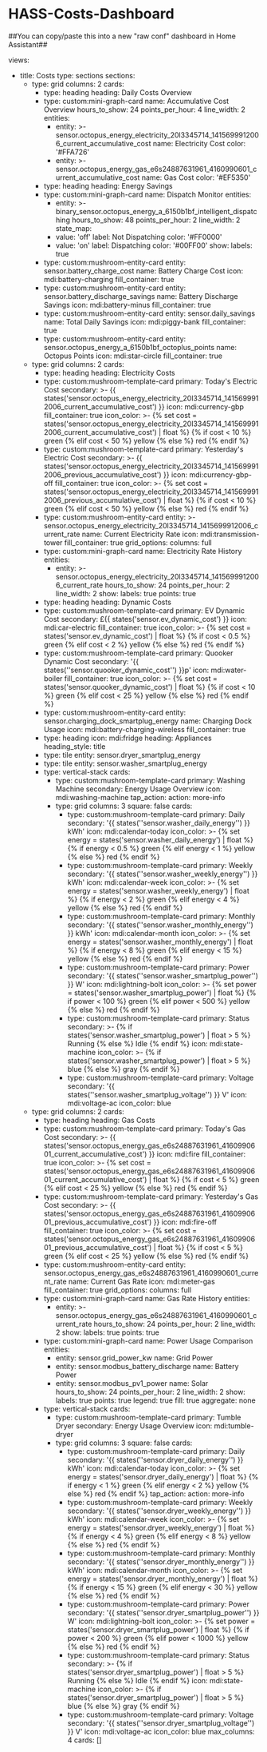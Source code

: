# HASS-Costs-Dashboard

##You can copy/paste this into a new "raw conf" dashboard in Home Assistant##


views:
  - title: Costs
    type: sections
    sections:
      - type: grid
        columns: 2
        cards:
          - type: heading
            heading: Daily Costs Overview
          - type: custom:mini-graph-card
            name: Accumulative Cost Overview
            hours_to_show: 24
            points_per_hour: 4
            line_width: 2
            entities:
              - entity: >-
                  sensor.octopus_energy_electricity_20l3345714_1415699912006_current_accumulative_cost
                name: Electricity Cost
                color: '#FFA726'
              - entity: >-
                  sensor.octopus_energy_gas_e6s24887631961_4160990601_current_accumulative_cost
                name: Gas Cost
                color: '#EF5350'
          - type: heading
            heading: Energy Savings
          - type: custom:mini-graph-card
            name: Dispatch Monitor
            entities:
              - entity: >-
                  binary_sensor.octopus_energy_a_6150b1bf_intelligent_dispatching
            hours_to_show: 48
            points_per_hour: 2
            line_width: 2
            state_map:
              - value: 'off'
                label: Not Dispatching
                color: '#FF0000'
              - value: 'on'
                label: Dispatching
                color: '#00FF00'
            show:
              labels: true
          - type: custom:mushroom-entity-card
            entity: sensor.battery_charge_cost
            name: Battery Charge Cost
            icon: mdi:battery-charging
            fill_container: true
          - type: custom:mushroom-entity-card
            entity: sensor.battery_discharge_savings
            name: Battery Discharge Savings
            icon: mdi:battery-minus
            fill_container: true
          - type: custom:mushroom-entity-card
            entity: sensor.daily_savings
            name: Total Daily Savings
            icon: mdi:piggy-bank
            fill_container: true
          - type: custom:mushroom-entity-card
            entity: sensor.octopus_energy_a_6150b1bf_octoplus_points
            name: Octopus Points
            icon: mdi:star-circle
            fill_container: true
      - type: grid
        columns: 2
        cards:
          - type: heading
            heading: Electricity Costs
          - type: custom:mushroom-template-card
            primary: Today's Electric Cost
            secondary: >-
              {{
              states('sensor.octopus_energy_electricity_20l3345714_1415699912006_current_accumulative_cost')
              }}
            icon: mdi:currency-gbp
            fill_container: true
            icon_color: >-
              {% set cost =
              states('sensor.octopus_energy_electricity_20l3345714_1415699912006_current_accumulative_cost')
              | float %} {% if cost < 10 %}
                green
              {% elif cost < 50 %}
                yellow
              {% else %}
                red
              {% endif %}
          - type: custom:mushroom-template-card
            primary: Yesterday's Electric Cost
            secondary: >-
              {{
              states('sensor.octopus_energy_electricity_20l3345714_1415699912006_previous_accumulative_cost')
              }}
            icon: mdi:currency-gbp-off
            fill_container: true
            icon_color: >-
              {% set cost =
              states('sensor.octopus_energy_electricity_20l3345714_1415699912006_previous_accumulative_cost')
              | float %} {% if cost < 10 %}
                green
              {% elif cost < 50 %}
                yellow
              {% else %}
                red
              {% endif %}
          - type: custom:mushroom-entity-card
            entity: >-
              sensor.octopus_energy_electricity_20l3345714_1415699912006_current_rate
            name: Current Electricity Rate
            icon: mdi:transmission-tower
            fill_container: true
            grid_options:
              columns: full
          - type: custom:mini-graph-card
            name: Electricity Rate History
            entities:
              - entity: >-
                  sensor.octopus_energy_electricity_20l3345714_1415699912006_current_rate
            hours_to_show: 24
            points_per_hour: 2
            line_width: 2
            show:
              labels: true
              points: true
          - type: heading
            heading: Dynamic Costs
          - type: custom:mushroom-template-card
            primary: EV Dynamic Cost
            secondary: £{{ states('sensor.ev_dynamic_cost') }}
            icon: mdi:car-electric
            fill_container: true
            icon_color: >-
              {% set cost = states('sensor.ev_dynamic_cost') | float %} {% if
              cost < 0.5 %}
                green
              {% elif cost < 2 %}
                yellow
              {% else %}
                red
              {% endif %}
          - type: custom:mushroom-template-card
            primary: Quooker Dynamic Cost
            secondary: '{{ states(''sensor.quooker_dynamic_cost'') }}p'
            icon: mdi:water-boiler
            fill_container: true
            icon_color: >-
              {% set cost = states('sensor.quooker_dynamic_cost') | float %} {%
              if cost < 10 %}
                green
              {% elif cost < 25 %}
                yellow
              {% else %}
                red
              {% endif %}
          - type: custom:mushroom-entity-card
            entity: sensor.charging_dock_smartplug_energy
            name: Charging Dock Usage
            icon: mdi:battery-charging-wireless
            fill_container: true
          - type: heading
            icon: mdi:fridge
            heading: Appliances
            heading_style: title
          - type: tile
            entity: sensor.dryer_smartplug_energy
          - type: tile
            entity: sensor.washer_smartplug_energy
          - type: vertical-stack
            cards:
              - type: custom:mushroom-template-card
                primary: Washing Machine
                secondary: Energy Usage Overview
                icon: mdi:washing-machine
                tap_action:
                  action: more-info
              - type: grid
                columns: 3
                square: false
                cards:
                  - type: custom:mushroom-template-card
                    primary: Daily
                    secondary: '{{ states(''sensor.washer_daily_energy'') }} kWh'
                    icon: mdi:calendar-today
                    icon_color: >-
                      {% set energy = states('sensor.washer_daily_energy') |
                      float %} {% if energy < 0.5 %}
                        green
                      {% elif energy < 1 %}
                        yellow
                      {% else %}
                        red
                      {% endif %}
                  - type: custom:mushroom-template-card
                    primary: Weekly
                    secondary: '{{ states(''sensor.washer_weekly_energy'') }} kWh'
                    icon: mdi:calendar-week
                    icon_color: >-
                      {% set energy = states('sensor.washer_weekly_energy') |
                      float %} {% if energy < 2 %}
                        green
                      {% elif energy < 4 %}
                        yellow
                      {% else %}
                        red
                      {% endif %}
                  - type: custom:mushroom-template-card
                    primary: Monthly
                    secondary: '{{ states(''sensor.washer_monthly_energy'') }} kWh'
                    icon: mdi:calendar-month
                    icon_color: >-
                      {% set energy = states('sensor.washer_monthly_energy') |
                      float %} {% if energy < 8 %}
                        green
                      {% elif energy < 15 %}
                        yellow
                      {% else %}
                        red
                      {% endif %}
                  - type: custom:mushroom-template-card
                    primary: Power
                    secondary: '{{ states(''sensor.washer_smartplug_power'') }} W'
                    icon: mdi:lightning-bolt
                    icon_color: >-
                      {% set power = states('sensor.washer_smartplug_power') |
                      float %} {% if power < 100 %}
                        green
                      {% elif power < 500 %}
                        yellow
                      {% else %}
                        red
                      {% endif %}
                  - type: custom:mushroom-template-card
                    primary: Status
                    secondary: >-
                      {% if states('sensor.washer_smartplug_power') | float > 5
                      %}
                        Running
                      {% else %}
                        Idle
                      {% endif %}
                    icon: mdi:state-machine
                    icon_color: >-
                      {% if states('sensor.washer_smartplug_power') | float > 5
                      %}
                        blue
                      {% else %}
                        gray
                      {% endif %}
                  - type: custom:mushroom-template-card
                    primary: Voltage
                    secondary: '{{ states(''sensor.washer_smartplug_voltage'') }} V'
                    icon: mdi:voltage-ac
                    icon_color: blue
      - type: grid
        columns: 2
        cards:
          - type: heading
            heading: Gas Costs
          - type: custom:mushroom-template-card
            primary: Today's Gas Cost
            secondary: >-
              {{
              states('sensor.octopus_energy_gas_e6s24887631961_4160990601_current_accumulative_cost')
              }}
            icon: mdi:fire
            fill_container: true
            icon_color: >-
              {% set cost =
              states('sensor.octopus_energy_gas_e6s24887631961_4160990601_current_accumulative_cost')
              | float %} {% if cost < 5 %}
                green
              {% elif cost < 25 %}
                yellow
              {% else %}
                red
              {% endif %}
          - type: custom:mushroom-template-card
            primary: Yesterday's Gas Cost
            secondary: >-
              {{
              states('sensor.octopus_energy_gas_e6s24887631961_4160990601_previous_accumulative_cost')
              }}
            icon: mdi:fire-off
            fill_container: true
            icon_color: >-
              {% set cost =
              states('sensor.octopus_energy_gas_e6s24887631961_4160990601_previous_accumulative_cost')
              | float %} {% if cost < 5 %}
                green
              {% elif cost < 25 %}
                yellow
              {% else %}
                red
              {% endif %}
          - type: custom:mushroom-entity-card
            entity: sensor.octopus_energy_gas_e6s24887631961_4160990601_current_rate
            name: Current Gas Rate
            icon: mdi:meter-gas
            fill_container: true
            grid_options:
              columns: full
          - type: custom:mini-graph-card
            name: Gas Rate History
            entities:
              - entity: >-
                  sensor.octopus_energy_gas_e6s24887631961_4160990601_current_rate
            hours_to_show: 24
            points_per_hour: 2
            line_width: 2
            show:
              labels: true
              points: true
          - type: custom:mini-graph-card
            name: Power Usage Comparison
            entities:
              - entity: sensor.grid_power_kw
                name: Grid Power
              - entity: sensor.modbus_battery_discharge
                name: Battery Power
              - entity: sensor.modbus_pv1_power
                name: Solar
            hours_to_show: 24
            points_per_hour: 2
            line_width: 2
            show:
              labels: true
              points: true
              legend: true
              fill: true
            aggregate: none
          - type: vertical-stack
            cards:
              - type: custom:mushroom-template-card
                primary: Tumble Dryer
                secondary: Energy Usage Overview
                icon: mdi:tumble-dryer
              - type: grid
                columns: 3
                square: false
                cards:
                  - type: custom:mushroom-template-card
                    primary: Daily
                    secondary: '{{ states(''sensor.dryer_daily_energy'') }} kWh'
                    icon: mdi:calendar-today
                    icon_color: >-
                      {% set energy = states('sensor.dryer_daily_energy') |
                      float %} {% if energy < 1 %}
                        green
                      {% elif energy < 2 %}
                        yellow
                      {% else %}
                        red
                      {% endif %}
                    tap_action:
                      action: more-info
                  - type: custom:mushroom-template-card
                    primary: Weekly
                    secondary: '{{ states(''sensor.dryer_weekly_energy'') }} kWh'
                    icon: mdi:calendar-week
                    icon_color: >-
                      {% set energy = states('sensor.dryer_weekly_energy') |
                      float %} {% if energy < 4 %}
                        green
                      {% elif energy < 8 %}
                        yellow
                      {% else %}
                        red
                      {% endif %}
                  - type: custom:mushroom-template-card
                    primary: Monthly
                    secondary: '{{ states(''sensor.dryer_monthly_energy'') }} kWh'
                    icon: mdi:calendar-month
                    icon_color: >-
                      {% set energy = states('sensor.dryer_monthly_energy') |
                      float %} {% if energy < 15 %}
                        green
                      {% elif energy < 30 %}
                        yellow
                      {% else %}
                        red
                      {% endif %}
                  - type: custom:mushroom-template-card
                    primary: Power
                    secondary: '{{ states(''sensor.dryer_smartplug_power'') }} W'
                    icon: mdi:lightning-bolt
                    icon_color: >-
                      {% set power = states('sensor.dryer_smartplug_power') |
                      float %} {% if power < 200 %}
                        green
                      {% elif power < 1000 %}
                        yellow
                      {% else %}
                        red
                      {% endif %}
                  - type: custom:mushroom-template-card
                    primary: Status
                    secondary: >-
                      {% if states('sensor.dryer_smartplug_power') | float > 5
                      %}
                        Running
                      {% else %}
                        Idle
                      {% endif %}
                    icon: mdi:state-machine
                    icon_color: >-
                      {% if states('sensor.dryer_smartplug_power') | float > 5
                      %}
                        blue
                      {% else %}
                        gray
                      {% endif %}
                  - type: custom:mushroom-template-card
                    primary: Voltage
                    secondary: '{{ states(''sensor.dryer_smartplug_voltage'') }} V'
                    icon: mdi:voltage-ac
                    icon_color: blue
    max_columns: 4
    cards: []
